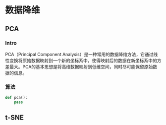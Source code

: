 # 数据降维

## PCA

### Intro

PCA（Principal Component Analysis）是一种常用的数据降维方法，它通过线性变换将原始数据映射到一个新的坐标系中，使得映射后的数据在新坐标系中的方差最大。PCA的基本思想是将高维数据映射到低维空间，同时尽可能保留原始数据的信息。

### 算法

```python
def pca():
    pass
```

## t-SNE
